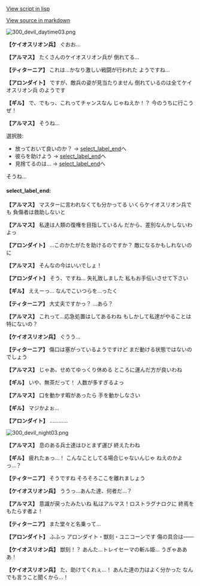 [View script in lisp](../scripts/100302030.txt)

[View source in markdown](100302030.md)

![300_devil_daytime03.png](../images/backgrounds/300_devil_daytime03.png)

**【ケイオスリオン兵】**
ぐおお…

**【アルマス】**
たくさんのケイオスリオン兵が
倒れてる…

**【ティターニア】**
これは…かなり激しい戦闘が行われた
ようですね…

**【アロンダイト】**
ですが、敵兵の姿が見当たりません
倒れているのは全てケイオスリオン兵
のようです

**【ギル】**
で、でもっ、これってチャンスなん
じゃねえか！？
今のうちに行こうぜ！

**【アルマス】**
そうね…

選択肢:
- 放っておいて良いのか？ → [select_label_end](#select_label_end)へ
- 彼らを助けよう → [select_label_end](#select_label_end)へ
- 見捨てるのは… → [select_label_end](#select_label_end)へ

そうね…

#### select_label_end:

**【アルマス】**
マスターに言われなくても分かってる
いくらケイオスリオン兵でも
負傷者は救助しないと

**【アルマス】**
私達は人類の復権を目指しているん
だから、差別なんかしないわよっ

**【アロンダイト】**
…このかたがたを助けるのですか？
敵になるかもしれないのに

**【アルマス】**
そんなの今はいいでしょ！

**【アロンダイト】**
そう、ですね…
失礼致しました
私もお手伝いさせて下さい

**【ギル】**
ええーっ…
なんでこいつらを…ったく

**【ティターニア】**
大丈夫ですかっ？
…あら？

**【アルマス】**
これって…応急処置はしてあるわね
もしかして私達がやることは
特にないの？

**【ケイオスリオン兵】**
ぐうう…

**【ティターニア】**
傷口は塞がっているようですけど
まだ動ける状態ではないのでしょう

**【アルマス】**
じゃあ、せめてゆっくり休める
ところに運んだ方が良いわね

**【ギル】**
いや、無茶だって！
人数が多すぎるよっ

**【アルマス】**
口を動かす暇があったら
手を動かしなさい

**【ギル】**
マジかよぉ…

**【アロンダイト】**
…………

![300_devil_night03.png](../images/backgrounds/300_devil_night03.png)

**【アルマス】**
息のある兵士達はひとまず運び
終えたわね

**【ギル】**
疲れたぁっ…！
こんなことしてる場合じゃないんじゃ
ねえのかよっ…？

**【ティターニア】**
そうですね
そろそろここを離れましょう

**【ケイオスリオン兵】**
ううっ…あんた達、何者だ…？

**【アルマス】**
意識が戻ったみたいね
私はアルマス！ロストラグナロクに
終焉をもたらす者よ！

**【ティターニア】**
また堂々と名乗って…

**【アロンダイト】**
ふふっ
アロンダイト・獣刻・ユニコーンです
傷の具合は――

**【ケイオスリオン兵】**
獣刻！？
あんた…トレイセーマの斬ル姫…
うぎゃあああ！

**【ケイオスリオン兵】**
た、助けてくれぇ…！
あんた達の力はよく分かった
なんでも言うこと聞くから…！